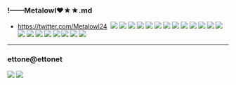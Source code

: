### !——Metalowl❤★★.md
- https://twitter.com/Metalowl24
![]()
![](https://pbs.twimg.com/media/EFSSsjhUYAAdTAF?format=jpg&name=4096x4096)
![](https://pbs.twimg.com/media/EFSSsjcUcAASmUz?format=jpg&name=4096x4096)
![](https://pbs.twimg.com/media/EFSSsjeUcAAg2AX?format=jpg&name=4096x4096)
![](https://pbs.twimg.com/media/EEbUji6UUAAm3Lx?format=jpg&name=4096x4096)
![](https://pbs.twimg.com/media/ED7wrC3WkAAX8Nv?format=jpg&name=4096x4096)
![](https://pbs.twimg.com/media/EDZCFLaUwAEVBm9?format=jpg&name=4096x4096)
![](https://pbs.twimg.com/media/EC1LD8CUEAE_Vt3?format=jpg&name=4096x4096)
![](https://pbs.twimg.com/media/EC1LD8DUUAALgkd?format=jpg&name=4096x4096)
![](https://pbs.twimg.com/media/EC1LD8FU0AAtnde?format=jpg&name=4096x4096)
![](https://pbs.twimg.com/media/D_raY7fUYAA5Op5?format=jpg&name=4096x4096)
![](https://pbs.twimg.com/media/D-kDTjaUEAEfRhk?format=jpg&name=4096x4096)
![](https://pbs.twimg.com/media/D-kDTjaUwAEbqaC?format=jpg&name=4096x4096)
![](https://pbs.twimg.com/media/D9yja2AUwAELdIT?format=jpg&name=4096x4096)
![](https://pbs.twimg.com/media/D9kqWI4U0AACpUx?format=jpg&name=4096x4096)
![](https://pbs.twimg.com/media/D8zJa3qXYAEpxA5?format=jpg&name=4096x4096)
![](https://pbs.twimg.com/media/D7e7k9uUcAMHvkd?format=jpg&name=4096x4096)
![](https://pbs.twimg.com/media/D7e7mK7UwAAeCHr?format=jpg&name=4096x4096)
![](https://pbs.twimg.com/media/D68R1QeU8AApC-Y?format=jpg&name=4096x4096)
![](https://pbs.twimg.com/media/D68R1ZXUIAACFxs?format=jpg&name=4096x4096)
![](https://pbs.twimg.com/media/D68R1k6UcAAvNbV?format=jpg&name=4096x4096)
![](https://pbs.twimg.com/media/D68Sb1AU0AEd83k?format=jpg&name=4096x4096)
---
### ettone@ettonet
![](https://pbs.twimg.com/media/ECONQuMU4AAYzya?format=jpg&name=4096x4096)
![](https://pbs.twimg.com/media/EB7LmhqVAAA2AO-?format=jpg&name=4096x4096)
